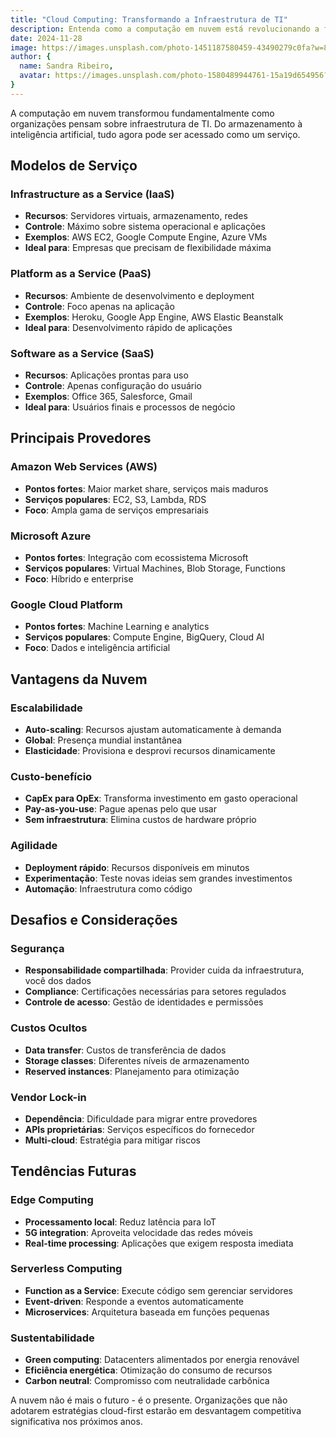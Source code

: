```yaml
---
title: "Cloud Computing: Transformando a Infraestrutura de TI"
description: Entenda como a computação em nuvem está revolucionando a forma como empresas gerenciam sua infraestrutura tecnológica.
date: 2024-11-28
image: https://images.unsplash.com/photo-1451187580459-43490279c0fa?w=800&h=400&fit=crop
author: {
  name: Sandra Ribeiro,
  avatar: https://images.unsplash.com/photo-1580489944761-15a19d654956?w=150&h=150&fit=crop&crop=face
}
---
```


A computação em nuvem transformou fundamentalmente como organizações pensam sobre infraestrutura de TI. Do armazenamento à inteligência artificial, tudo agora pode ser acessado como um serviço.

## Modelos de Serviço

### Infrastructure as a Service (IaaS)
- **Recursos**: Servidores virtuais, armazenamento, redes
- **Controle**: Máximo sobre sistema operacional e aplicações
- **Exemplos**: AWS EC2, Google Compute Engine, Azure VMs
- **Ideal para**: Empresas que precisam de flexibilidade máxima

### Platform as a Service (PaaS)
- **Recursos**: Ambiente de desenvolvimento e deployment
- **Controle**: Foco apenas na aplicação
- **Exemplos**: Heroku, Google App Engine, AWS Elastic Beanstalk
- **Ideal para**: Desenvolvimento rápido de aplicações

### Software as a Service (SaaS)
- **Recursos**: Aplicações prontas para uso
- **Controle**: Apenas configuração do usuário
- **Exemplos**: Office 365, Salesforce, Gmail
- **Ideal para**: Usuários finais e processos de negócio

## Principais Provedores

### Amazon Web Services (AWS)
- **Pontos fortes**: Maior market share, serviços mais maduros
- **Serviços populares**: EC2, S3, Lambda, RDS
- **Foco**: Ampla gama de serviços empresariais

### Microsoft Azure
- **Pontos fortes**: Integração com ecossistema Microsoft
- **Serviços populares**: Virtual Machines, Blob Storage, Functions
- **Foco**: Híbrido e enterprise

### Google Cloud Platform
- **Pontos fortes**: Machine Learning e analytics
- **Serviços populares**: Compute Engine, BigQuery, Cloud AI
- **Foco**: Dados e inteligência artificial

## Vantagens da Nuvem

### Escalabilidade
- **Auto-scaling**: Recursos ajustam automaticamente à demanda
- **Global**: Presença mundial instantânea
- **Elasticidade**: Provisiona e desprovi recursos dinamicamente

### Custo-benefício
- **CapEx para OpEx**: Transforma investimento em gasto operacional
- **Pay-as-you-use**: Pague apenas pelo que usar
- **Sem infraestrutura**: Elimina custos de hardware próprio

### Agilidade
- **Deployment rápido**: Recursos disponíveis em minutos
- **Experimentação**: Teste novas ideias sem grandes investimentos
- **Automação**: Infraestrutura como código

## Desafios e Considerações

### Segurança
- **Responsabilidade compartilhada**: Provider cuida da infraestrutura, você dos dados
- **Compliance**: Certificações necessárias para setores regulados
- **Controle de acesso**: Gestão de identidades e permissões

### Custos Ocultos
- **Data transfer**: Custos de transferência de dados
- **Storage classes**: Diferentes níveis de armazenamento
- **Reserved instances**: Planejamento para otimização

### Vendor Lock-in
- **Dependência**: Dificuldade para migrar entre provedores
- **APIs proprietárias**: Serviços específicos do fornecedor
- **Multi-cloud**: Estratégia para mitigar riscos

## Tendências Futuras

### Edge Computing
- **Processamento local**: Reduz latência para IoT
- **5G integration**: Aproveita velocidade das redes móveis
- **Real-time processing**: Aplicações que exigem resposta imediata

### Serverless Computing
- **Function as a Service**: Execute código sem gerenciar servidores
- **Event-driven**: Responde a eventos automaticamente
- **Microservices**: Arquitetura baseada em funções pequenas

### Sustentabilidade
- **Green computing**: Datacenters alimentados por energia renovável
- **Eficiência energética**: Otimização do consumo de recursos
- **Carbon neutral**: Compromisso com neutralidade carbônica

A nuvem não é mais o futuro - é o presente. Organizações que não adotarem estratégias cloud-first estarão em desvantagem competitiva significativa nos próximos anos.

